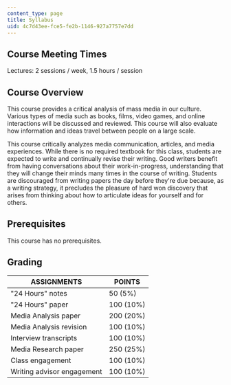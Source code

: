 ```yaml
---
content_type: page
title: Syllabus
uid: 4c7d43ee-fce5-fe2b-1146-927a7757e7dd
---
```


Course Meeting Times
--------------------

Lectures: 2 sessions / week, 1.5 hours / session

Course Overview
---------------

This course provides a critical analysis of mass media in our culture. Various types of media such as books, films, video games, and online interactions will be discussed and reviewed. This course will also evaluate how information and ideas travel between people on a large scale.

This course critically analyzes media communication, articles, and media experiences. While there is no required textbook for this class, students are expected to write and continually revise their writing. Good writers benefit from having conversations about their work-in-progress, understanding that they will change their minds many times in the course of writing. Students are discouraged from writing papers the day before they're due because, as a writing strategy, it precludes the pleasure of hard won discovery that arises from thinking about how to articulate ideas for yourself and for others.

Prerequisites
-------------

This course has no prerequisites.

Grading
-------

| ASSIGNMENTS | POINTS |
| --- | --- |
| "24 Hours" notes | 50 (5%) |
| "24 Hours" paper | 100 (10%) |
| Media Analysis paper | 200 (20%) |
| Media Analysis revision | 100 (10%) |
| Interview transcripts | 100 (10%) |
| Media Research paper | 250 (25%) |
| Class engagement | 100 (10%) |
| Writing advisor engagement | 100 (10%)